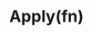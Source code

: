 ---
title: Apply(fn)
position: 1.7
type: manipulate
description: It update all the elements in the stream with the provided function
---
